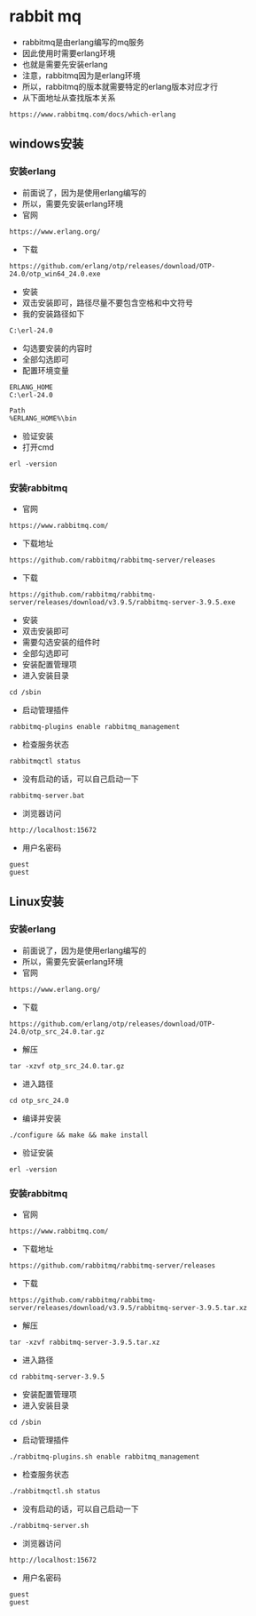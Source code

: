 # rabbit mq

- rabbitmq是由erlang编写的mq服务
- 因此使用时需要erlang环境
- 也就是需要先安装erlang
- 注意，rabbitmq因为是erlang环境
- 所以，rabbitmq的版本就需要特定的erlang版本对应才行
- 从下面地址从查找版本关系

```shell
https://www.rabbitmq.com/docs/which-erlang
```

## windows安装

### 安装erlang

- 前面说了，因为是使用erlang编写的
- 所以，需要先安装erlang环境
- 官网

```shell
https://www.erlang.org/
```

- 下载

```shell
https://github.com/erlang/otp/releases/download/OTP-24.0/otp_win64_24.0.exe
```

- 安装
- 双击安装即可，路径尽量不要包含空格和中文符号
- 我的安装路径如下

```shell
C:\erl-24.0
```

- 勾选要安装的内容时
- 全部勾选即可
- 配置环境变量

```shell
ERLANG_HOME
C:\erl-24.0

Path
%ERLANG_HOME%\bin
```

- 验证安装
- 打开cmd

```shell
erl -version
```

### 安装rabbitmq

- 官网

```shell
https://www.rabbitmq.com/
```

- 下载地址

```shell
https://github.com/rabbitmq/rabbitmq-server/releases
```

- 下载

```shell
https://github.com/rabbitmq/rabbitmq-server/releases/download/v3.9.5/rabbitmq-server-3.9.5.exe
```

- 安装
- 双击安装即可
- 需要勾选安装的组件时
- 全部勾选即可
- 安装配置管理项
- 进入安装目录

```shell
cd /sbin
```

- 启动管理插件

```shell
rabbitmq-plugins enable rabbitmq_management
```

- 检查服务状态

```shell
rabbitmqctl status
```

- 没有启动的话，可以自己启动一下

```shell
rabbitmq-server.bat
```

- 浏览器访问

```shell
http://localhost:15672
```

- 用户名密码

```shell
guest
guest
```

## Linux安装

### 安装erlang

- 前面说了，因为是使用erlang编写的
- 所以，需要先安装erlang环境
- 官网

```shell
https://www.erlang.org/
```

- 下载

```shell
https://github.com/erlang/otp/releases/download/OTP-24.0/otp_src_24.0.tar.gz
```

- 解压

```shell
tar -xzvf otp_src_24.0.tar.gz
```

- 进入路径

```shell
cd otp_src_24.0
```

- 编译并安装

```shell
./configure && make && make install
```

- 验证安装

```shell
erl -version
```

### 安装rabbitmq

- 官网

```shell
https://www.rabbitmq.com/
```

- 下载地址

```shell
https://github.com/rabbitmq/rabbitmq-server/releases
```

- 下载

```shell
https://github.com/rabbitmq/rabbitmq-server/releases/download/v3.9.5/rabbitmq-server-3.9.5.tar.xz
```

- 解压

```shell
tar -xzvf rabbitmq-server-3.9.5.tar.xz
```

- 进入路径

```shell
cd rabbitmq-server-3.9.5
```

- 安装配置管理项
- 进入安装目录

```shell
cd /sbin
```

- 启动管理插件

```shell
./rabbitmq-plugins.sh enable rabbitmq_management
```

- 检查服务状态

```shell
./rabbitmqctl.sh status
```

- 没有启动的话，可以自己启动一下

```shell
./rabbitmq-server.sh
```

- 浏览器访问

```shell
http://localhost:15672
```

- 用户名密码

```shell
guest
guest
```
